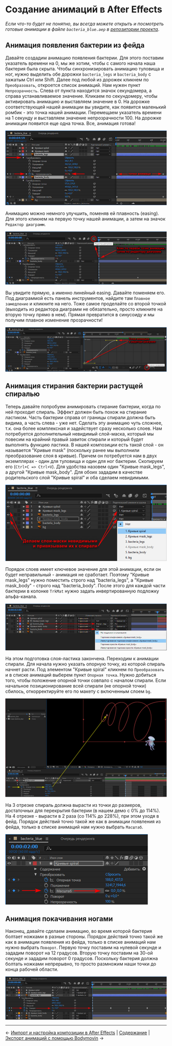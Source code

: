 # Создание анимаций в After Effects

*Если что-то будет не понятно, вы всегда можете открыть и посмотреть готовые анимации в файле `bacteria_blue.aep` в [репозитории проекта](https://github.com/ncer/bodymovin-lottie-tutorial/tree/master/docs)*.

## Анимация появления бактерии из фейда

Давайте создадим анимацию появления бактерии. Для этого поставим указатель времени на 0, мы же хотим, чтобы с самого начала наша бактерия была скрыта. Чтобы синхронизировать анимацию туловища и ног, нужно выделить обе дорожки `bacteria_legs` и `bacteria_body` с зажатым Ctrl или Shift. Далее под любой из дорожек кликнем по `Преобразовать`, откроется список анимаций. Нам нужен пункт `Непрозрачность`. Слева от пункта находится значок секундомера, а справа устанавливаемое значение. Кликаем по секундомеру, чтобы активировать анимацию и выставляем значение в 0. На дорожке соответствующей нашей анимации вы увидите, как появится маленький ромбик - это точка нашей анимации. Перемещаем указатель времени на 1 секунду и выставляем значение непрозрачности 100. На дорожке анимации появится еще одна точка. Все, анимация готова! 

[![](/assets/aea_02.jpg)](https://raw.githubusercontent.com/ncer/bodymovin-lottie-tutorial/master/assets/aea_02.jpg)

Анимацию можно немного улучшить, поменяв ей плавность (easing). Для этого кликнем на первую точку нашей анимации, а затем на значок `Редактор диаграмм`. 

[![](/assets/aea_03.jpg)](https://raw.githubusercontent.com/ncer/bodymovin-lottie-tutorial/master/assets/aea_03.jpg)

Вы увидите прямую, а именно линейный easing. Давайте поменяем его. Под диаграммой есть панель инструментов, найдите там `Плавное замедление` и кликните на него. Тоже самое проделайте со второй точкой (выходить из редактора диаграмм не обязательно, просто кликните на вторую точку прямо в нем). Прямая превратится в синусоиду и мы получим плавное изменение прозрачности!

[![](/assets/aea_04.jpg)](https://raw.githubusercontent.com/ncer/bodymovin-lottie-tutorial/master/assets/aea_04.jpg)

## Анимация стирания бактерии растущей спиралью

Теперь давайте попробуем анимировать стирание бактерии, когда по ней проходит спираль. Эффект должен быть похож на стирание ластиком. Часть бактерии справа от границы спирали должна быть видима, а часть слева - уже нет. Сделать эту анимацию чуть сложнее, т.к. она более комплексная и задействует сразу несколько слоев. Нам потребуется дополнительный невидимый слой-маска, который мы повесим на крайний правый завиток спирали и который будет выполнять функцию ластика. В нашей композиции есть такой слой - он называется "Кривые mask" (поскольку ранее мы выполнили преобразование слоя в кривые). Причем он потребуется нам в двух экземплярах - один для туловища и один для ног бактерии. Скопируем его (`Ctrl+C => Ctrl+V`). Для удобства назовем один "Кривые mask_legs", а другой "Кривые mask_body". Для обоих зададим в качестве родительского слой "Кривые spiral" и оба сделаем невидимыми. 

[![](/assets/aea_05.jpg)](https://raw.githubusercontent.com/ncer/bodymovin-lottie-tutorial/master/assets/aea_05.jpg)

Порядок слоев имеет ключевое значение для этой анимации, если он будет неправильный - анимация не сработает. Поэтому "Кривые mask_legs" нужно поместить строго над "bacteria_legs", а "Кривые mask_body" - строго над "bacteria_body". После этого для каждой части бактерии в колонке `TrkMat` нужно задать инвертированную подложку альфа-канала. 

[![](/assets/aea_06.jpg)](https://raw.githubusercontent.com/ncer/bodymovin-lottie-tutorial/master/assets/aea_06.jpg)

На этом подготовка слоя-ластика закончена. Переходим к анимации спирали. Для начала нужно указать опорную точку, из которой спираль начнет расти. Под элементом "Кривые spiral" кликнем по `Преобразовать` и в списке анимаций выберем пункт `Опорная точка`. Нужно добиться того, чтобы положение опорной точки совпало с началом спирали. Если начальное позиционирование всей спирали (не опорной точки) сбилось, откорректируйте его по макету с включенным слоем `bg`.

[![](/assets/aea_07.jpg)](https://raw.githubusercontent.com/ncer/bodymovin-lottie-tutorial/master/assets/aea_07.jpg)

На 3 отрезке спираль должна вырасти из точки до размеров, достаточных для перекрытия бактерии (в нашем демо с 0% до 114%). На 4 отрезке - вырасти в 2 раза (со 114% до 228%), при этом уходя в фейд. Порядок действий точно такой же как в анимации появления из фейда, только в списке анимаций нам нужно выбрать `Масштаб`.

[![](/assets/aea_08.jpg)](https://raw.githubusercontent.com/ncer/bodymovin-lottie-tutorial/master/assets/aea_08.jpg)

## Анимация покачивания ногами

Наконец, давайте сделаем анимацию, во время которой бактерия болтает ножками в разные стороны. Порядок действий точно такой же как в анимации появления из фейда, только в списке анимаций нам нужно выбрать `Поворот`. Первую точку поставим на нулевой секунде и зададим поворот на 12 градусов. Вторую точку поставим на 30-ой секунде и зададим поворот 0 градусов. Поскольку бактерия должна болтать ножками непрерывно, то просто размножим наши точки до конца рабочей области.

[![](/assets/aea_09.jpg)](https://raw.githubusercontent.com/ncer/bodymovin-lottie-tutorial/master/assets/aea_09.jpg)

---

&larr; [Импорт и настройка композиции в After Effects](/tutorial/3-preparing-aftereffects.md) | 
[Содержание](/README.md#содержание) | 
[Экспорт анимаций с помощью Bodymovin](/tutorial/5-bodymovin-export.md) &rarr;